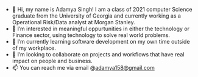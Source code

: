- 👋 Hi, my name is Adamya Singh! I am a class of 2021 computer Science graduate from the University of Georgia and currently working as a Operational Risk/Data analyst at Morgan Stanley.
- 👀 I’m interested in meaningful oppurtunities in either the technology or Finance sector, using technology to solve real world problems.
- 🌱 I’m currently learning software development on my own time outside of my workplace. 
- 💞️ I’m looking to collaborate on projects and workflows that have real impact on people and business.
- 📫 You can reach me via email @adamya158@gmail.com
